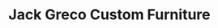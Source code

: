 ---
title: "Jack Greco Custom Furniture"
url: /inlet/jack-greco-custom-furniture/
shop: furniture
---